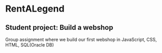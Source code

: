 # RentALegend
Student project: Build a webshop
--------------------------------

Group assignment where we build our first webshop in JavaScript, CSS, HTML, SQL(Oracle DB)
